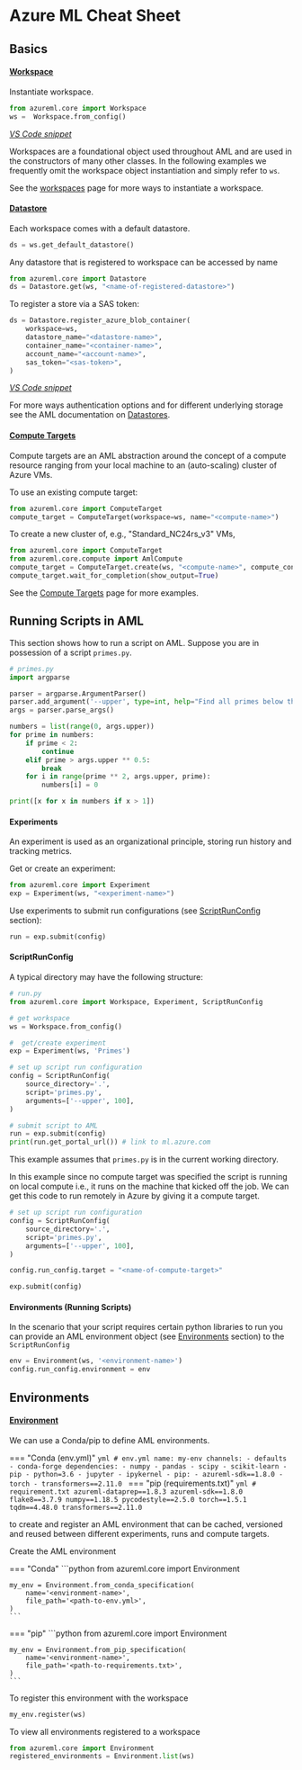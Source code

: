 # Azure ML Cheat Sheet

## Basics

#### [Workspace](more/workspace.md)

Instantiate workspace.

```python
from azureml.core import Workspace
ws =  Workspace.from_config()
```

_[VS Code snippet](vs-code-snippets/snippets#create-aml-workspace-from-config)_

Workspaces are a foundational object used throughout AML and are used in the constructors of many other classes. In the following examples we frequently omit the workspace object instantiation and simply refer to `ws`.

See the [workspaces](more/workspace.md) page for more ways to instantiate a workspace.

#### [Datastore](more/datastore.md)

Each workspace comes with a default datastore.

```python
ds = ws.get_default_datastore()
```

Any datastore that is registered to workspace can be accessed by name

```python
from azureml.core import Datastore
ds = Datastore.get(ws, "<name-of-registered-datastore>")
```

To register a store via a SAS token:

```python
ds = Datastore.register_azure_blob_container(
    workspace=ws,
    datastore_name="<datastore-name>",
    container_name="<container-name>",
    account_name="<account-name>",
    sas_token="<sas-token>",
)
```
_[VS Code snippet](vs-code-snippets/snippets#register-azure-blob-container-from-sas)_

For more ways authentication options and for different underlying storage see the AML documentation on [Datastores](https://docs.microsoft.com/en-us/python/api/azureml-core/azureml.core.datastore(class)?view=azure-ml-py).

#### [Compute Targets](more/compute-targets.md)

Compute targets are an AML abstraction around the concept of a compute resource ranging from your local machine to an (auto-scaling) cluster of Azure VMs.

To use an existing compute target:

```python
from azureml.core import ComputeTarget
compute_target = ComputeTarget(workspace=ws, name="<compute-name>")
```

To create a new cluster of, e.g., "Standard_NC24rs_v3" VMs,

```python
from azureml.core import ComputeTarget
from azureml.core.compute import AmlCompute
compute_target = ComputeTarget.create(ws, "<compute-name>", compute_config)
compute_target.wait_for_completion(show_output=True)
```

See the [Compute Targets](more/compute-targets.md) page for more examples.

## Running Scripts in AML

This section shows how to run a script on AML. Suppose you are in possession of a script `primes.py`.

```python
# primes.py
import argparse

parser = argparse.ArgumentParser()
parser.add_argument('--upper', type=int, help="Find all primes below this.")
args = parser.parse_args()

numbers = list(range(0, args.upper))
for prime in numbers:
    if prime < 2:
        continue
    elif prime > args.upper ** 0.5:
        break
    for i in range(prime ** 2, args.upper, prime):
        numbers[i] = 0

print([x for x in numbers if x > 1])
```

#### Experiments

An experiment is used as an organizational principle, storing run history and tracking metrics.

Get or create an experiment:

```python
from azureml.core import Experiment
exp = Experiment(ws, "<experiment-name>")
```

Use experiments to submit run configurations (see [ScriptRunConfig](#scriptrunconfig) section):

```python
run = exp.submit(config)
```

#### ScriptRunConfig

A typical directory may have the following structure:


```python
# run.py
from azureml.core import Workspace, Experiment, ScriptRunConfig

# get workspace
ws = Workspace.from_config()

#  get/create experiment
exp = Experiment(ws, 'Primes')

# set up script run configuration
config = ScriptRunConfig(
    source_directory='.',
    script='primes.py',
    arguments=['--upper', 100],
)

# submit script to AML
run = exp.submit(config)
print(run.get_portal_url()) # link to ml.azure.com
```

This example assumes that `primes.py` is in the current working directory.

In this example since no compute target was specified the script is running on local compute i.e., it runs on
the machine that kicked off the job. We can get this code to run remotely in Azure by giving it a compute
target.

```python
# set up script run configuration
config = ScriptRunConfig(
    source_directory='.',
    script='primes.py',
    arguments=['--upper', 100],
)

config.run_config.target = "<name-of-compute-target>"

exp.submit(config)
```

#### Environments (Running Scripts)

In the scenario that your script requires certain python libraries to run you can provide an AML environment object
(see [Environments](#environments) section) to the `ScriptRunConfig`

```python
env = Environment(ws, '<environment-name>')
config.run_config.environment = env
```

## Environments

#### [Environment](more/environment.md)

We can use a Conda/pip to define AML environments.

=== "Conda (env.yml)"
    ```yml
    # env.yml
    name: my-env
    channels:
        - defaults
        - conda-forge
    dependencies:
        - numpy
        - pandas
        - scipy
        - scikit-learn
        - pip
        - python=3.6
        - jupyter
        - ipykernel
        - pip:
            - azureml-sdk==1.8.0
            - torch
            - transformers==2.11.0
    ```
=== "pip (requirements.txt)"
    ```yml
    # requirement.txt
    azureml-dataprep==1.8.3
    azureml-sdk==1.8.0
    flake8==3.7.9
    numpy==1.18.5
    pycodestyle==2.5.0
    torch==1.5.1
    tqdm==4.48.0
    transformers==2.11.0
    ```



to create and register an AML environment that can be cached, versioned and reused between different experiments, runs and compute targets.

Create the AML environment

=== "Conda"
    ```python
    from azureml.core import Environment
    
    my_env = Environment.from_conda_specification(
        name='<environment-name>',
        file_path='<path-to-env.yml>',
    )
    ```
=== "pip"
    ```python
    from azureml.core import Environment
    
    my_env = Environment.from_pip_specification(
        name='<environment-name>',
        file_path='<path-to-requirements.txt>',
    )
    ```

To register this environment with the workspace

```python
my_env.register(ws)
```

To view all environments registered to a workspace

```python
from azureml.core import Environment
registered_environments = Environment.list(ws)
```

